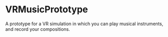 # VRMusicPrototype
A prototype for a VR simulation in which you can play musical instruments, and record your compositions.
